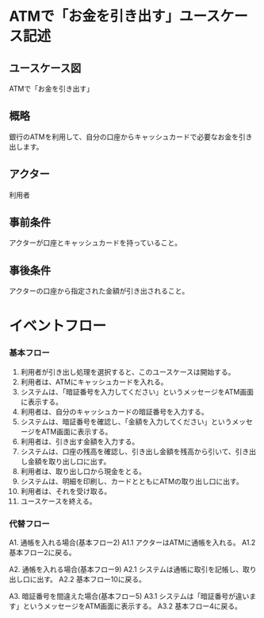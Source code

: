 # ATMで「お金を引き出す」ユースケース記述
## ユースケース図
ATMで「お金を引き出す」
## 概略
銀行のATMを利用して、自分の口座からキャッシュカードで必要なお金を引き出します。
## アクター
利用者
## 事前条件
アクターが口座とキャッシュカードを持っていること。
## 事後条件
アクターの口座から指定された金額が引き出されること。
# イベントフロー
### 基本フロー
1. 利用者が引き出し処理を選択すると、このユースケースは開始する。
2. 利用者は、ATMにキャッシュカードを入れる。
3. システムは、「暗証番号を入力してください」というメッセージをATM画面に表示する。
4. 利用者は、自分のキャッシュカードの暗証番号を入力する。
5. システムは、暗証番号を確認し、「金額を入力してください」というメッセージをATM画面に表示する。
6. 利用者は、引き出す金額を入力する。
7. システムは、口座の残高を確認し、引き出し金額を残高から引いて、引き出し金額を取り出し口に出す。
8. 利用者は、取り出し口から現金をとる。
9. システムは、明細を印刷し、カードとともにATMの取り出し口に出す。
10. 利用者は、それを受け取る。
11. ユースケースを終える。
### 代替フロー
A1. 通帳を入れる場合(基本フロー2)
A1.1 アクターはATMに通帳を入れる。
A1.2 基本フロー2に戻る。

A2. 通帳を入れる場合(基本フロー9)
A2.1 システムは通帳に取引を記帳し、取り出し口に出す。
A2.2 基本フロー10に戻る。

A3. 暗証番号を間違えた場合(基本フロー5)
A3.1 システムは「暗証番号が違います」というメッセージをATM画面に表示する。
A3.2 基本フロー4に戻る。